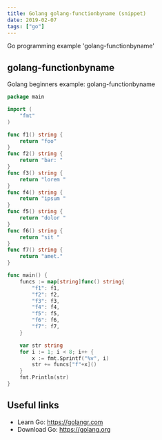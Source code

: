 ```yaml
---
title: Golang golang-functionbyname (snippet)
date: 2019-02-07
tags: ["go"]
---
```

Go programming example 'golang-functionbyname'


## golang-functionbyname

Golang beginners example: golang-functionbyname

```go
package main

import (
	"fmt"
)

func f1() string {
	return "foo"
}
func f2() string {
	return "bar: "
}
func f3() string {
	return "lorem "
}
func f4() string {
	return "ipsum "
}
func f5() string {
	return "dolor "
}
func f6() string {
	return "sit "
}
func f7() string {
	return "amet."
}

func main() {
	funcs := map[string]func() string{
		"f1": f1,
		"f2": f2,
		"f3": f3,
		"f4": f4,
		"f5": f5,
		"f6": f6,
		"f7": f7,
	}

	var str string
	for i := 1; i < 8; i++ {
		x := fmt.Sprintf("%v", i)
		str += funcs["f"+x]()
	}
	fmt.Println(str)
}

```

## Useful links

- Learn Go: https://golangr.com
- Download Go: https://golang.org
